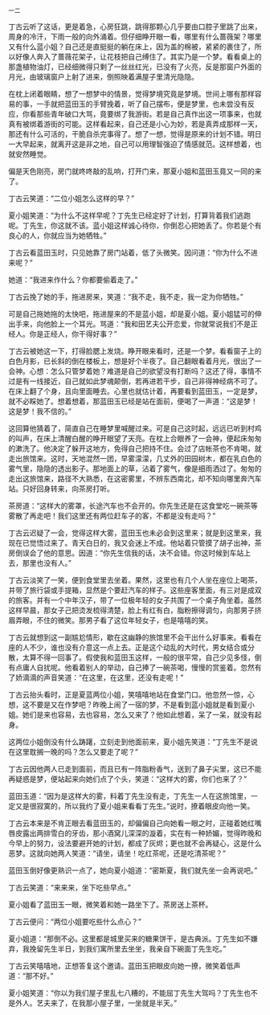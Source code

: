     一二 

   丁古云听了这话，更是着急，心房狂跳，跳得那颗心几乎要由口腔子里跳了出来，周身的冷汗，下雨一般的向外涌着。但仔细睁开眼一看，哪里有什么蔷薇架？哪里又有什么蓝小姐？自己还是直挺挺的躺在床上，因为盖的棉被，紧紧的裹住了，所以好像人奔入了蔷薇花架子，让花枝把自己缚住了。其实乃是一个梦。看看桌上的那盏植物油灯，已经细微得只剩了一丝丝红光，已没有了火亮，反是那窗户外面的月光，由玻璃窗户上射了进来，倒照映着满屋子里清光隐隐。

   在枕上闭着眼睛，想了一想梦中的情景，觉得梦境究竟是梦境。世间上哪有那样容易的事，一手就把蓝田玉的手臂挽着，听了自己摆布，便是梦里，也未尝没有反应，你看那些青年破口大骂，竟要绑了我游街。若是自己真作出这一项事来，也就真有被绑着游街的可能。这样看起来，自己还是小心为妙，若是真弄成那样一天，那还有什么可活的，干脆自杀完事得了。想了一想，觉得是原来的计划不错。明日一大早起来，就离开这是非之地，自己可以用理智强迫了情感就范。这样想着，也就安然睡觉。

   偏是天色刚亮，房门就咚咚敲的乱响，打开门来，那夏小姐和蓝田玉竟又一同的来了。

   丁古云笑道：“二位小姐怎么这样的早？”

   夏小姐笑道：“为什么不这样早呢？丁先生已经定好了计划，打算背着我们逃跑呢。丁先生，你这就不该。蓝小姐这样诚心待你，你倒忍心把她丢了。你若是个有良心的人，你就应当为她牺牲。”

   丁古云看蓝田玉时，只见她靠了房门站着，低了头微笑。因问道：“你为什么不进来呢？”

   她道：“我进来作什么？你都要偷着走了。”

   丁古云挽了她的手，拖进房来，笑道：“我不走，我不走，我一定为你牺牲。”

   可是自己拖她拖的太快吧，拖进屋来的不是蓝小姐，却是夏小姐。夏小姐猛可的伸出手来，向他脸上一个耳光。骂道：“我和田艺夫公开恋爱，你就常说我们不是正经人。你是正经人，你干得好事？”

   丁古云被她这一下，打得脸腮上发烧。睁开眼来看时，还是一个梦。看看窗子上的白色月影，已长斜的倒在楼板上，想是好个半夜了。自己翻眼看着月光，很出了一会神。心想：怎么只管梦着她？难道是自己的欲望没有打断吗？这还了得，事情不过是有一线接近，自己就如此梦魂颠倒，若再进若干步，自己非得神经病不可了。在床上翻了个身，且向里面睡去。心里也就估计着，再要看到蓝田玉，一定是梦，就不必睬她了。想着想着，那蓝田玉已经是站在面前，便喝了一声道：“这是梦！这是梦！我不信的。”

   这回算他猜着了，简直自己在睡梦里喊醒过来。可是自己这时起，远远已听到村鸡的叫声，在床上清醒白醒的睁开眼望了天亮。在枕上合眼养了一会神，便起床匆匆的漱洗了。他决定了躲开这地方，免得自己把持不住。会过了店帐茶也不肯喝，就走出旅馆来。这时，天地混然一团，早雾濛濛，几丈外的田园树木，都在乳白色的雾气里，隐隐的透出影子。那地面上的草，沾着了雾气，像是细雨洒过了。匆匆的走出这旅馆来，路径不大熟悉，在这密雾里，不辨东西南北，却不知向哪里奔汽车站。只好回身转来，向茶房打听。

   茶房道：“这样大的雾罩，长途汽车也不会开的。你先生还是在这食堂吃一碗茶等雾散了再走吧！我们这里还有两位赶车子的客，不都是没有走吗？”

   丁古云迟疑了一会，觉得这样大雾，蓝田玉也未必会到这里来；就是到这里来，我现在已觉悟过来了。青天白日的，我又会迷上不成。他站着只管摸了胡子出神，茶房倒误会了他的意思。因道：“你先生信我的话，决不会错。你这时候到车站上去，那里也没有人。”

   丁古云淡笑了一笑，便到食堂里去坐着。果然，这里也有几个人坐在座位上喝茶，并带了旅行袋或手提箱，显然是个要赶汽车的样子。这些座客里面，有三对是成双的旅客。并有一个中年汉子，带了一位极年轻的女子共围了一个桌子角坐着。虽然这样早晨，那女子己把烫发梳得清楚，脸上有红有白，脂粉擦得调匀，向那男子挤眉弄眼，不住的微笑。那男子看了这位年轻女子，也是嘻嘻的笑。

   丁古云就想到这一副尴尬情形，歇在这幽静的旅馆里不会干出什么好事来。看看在座的人不少，谁也没有介意这一点上去。正是这个动乱的大时代，男女结合或分散，太算不得一回事了。假使我和蓝田玉这样，一般的很平常，自己少见多怪，倒有点庸人自扰呢。他看着别人的举动，自己捧了一碗茶喝，慢慢的赏鉴着。忽然有了娇滴滴的声音笑道：“在这里，在这里，还没有走呢！”

   丁古云抬头看时，正是夏蓝两位小姐，笑嘻嘻地站在食堂门口。他忽然一惊，心想，这不要是又在作梦吧？昨晚上闹了一宿的梦，不是看到蓝小姐就是看到夏小姐。她们是来也容易，去也容易，怎么又来了？他如此想着，呆了一呆，就没有起身。

   这两位小姐倒没有什么踌躇，立刻走到他面前来，夏小姐先笑道：“丁先生不是说在这里耽搁一晚的吗？怎么又要走了呢？”

   丁古云因他两人已走到面前，而且已有一阵脂粉香气，送到了鼻子尖里，这已不能再疑惑是梦，便站起来向她们点了个头，笑道：“这样大的雾，你们也来了？”

   蓝田玉道：“因为是这样大的雾，料着丁先生没有走，丁先生一人在这旅馆里，一定又是很寂寞的，所以我约了夏小姐来看看丁先生。”说时，撩着眼皮向他一笑。

   丁古云本来是不肯正眼去看蓝田玉的，却偏偏自己向她看一眼之时，正碰着她红嘴唇皮露出两排雪白的牙齿，那小酒窝儿深深的漩着，实在有一种娇媚，觉得昨晚和今早上的努力，设法要避开她的计划，都成了灰烬；更也就不会再疑心，这是什么恶梦。这就向她两人笑道：“请坐，请坐！吃红茶呢，还是吃清茶呢？”

   蓝田玉倒好像更熟识一点了，她向夏小姐道：“密斯夏，我们就先坐一会再说吧。”

   丁古云笑道：“来来来，坐下吃些早点。”

   夏小姐看了蓝田玉一眼，微笑着和她一路坐下了。茶房送上茶杯。

   丁古云便问：“两位小姐要吃些什么点心？”

   夏小姐道：“那倒不必。这里都是城里买来的糖果饼干，是古典派。丁先生如不嫌弃，我挽留先生半日，到我们寓所里去坐坐，我亲自下碗面丁先生吃。”

   丁古云笑嘻嘻地，正想答复这个邀请。蓝田玉把眼皮向她一撩，微笑着低声道：“那不好。”

   夏小姐笑道：“你以为我们屋子里乱七八糟的，不能屈丁先生大驾吗？丁先生也不是外人。艺夫来了，在我那小屋子里，一坐就是半天。”

